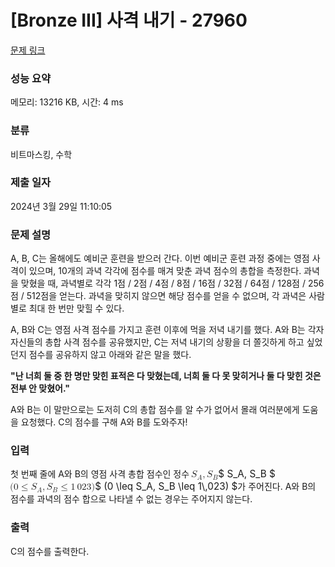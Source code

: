 # [Bronze III] 사격 내기 - 27960 

[문제 링크](https://www.acmicpc.net/problem/27960) 

### 성능 요약

메모리: 13216 KB, 시간: 4 ms

### 분류

비트마스킹, 수학

### 제출 일자

2024년 3월 29일 11:10:05

### 문제 설명

<p>A, B, C는 올해에도 예비군 훈련을 받으러 간다. 이번 예비군 훈련 과정 중에는 영점 사격이 있으며, 10개의 과녁 각각에 점수를 매겨 맞춘 과녁 점수의 총합을 측정한다. 과녁을 맞혔을 때, 과녁별로 각각 1점 / 2점 / 4점 / 8점 / 16점 / 32점 / 64점 / 128점 / 256점 / 512점을 얻는다. 과녁을 맞히지 않으면 해당 점수를 얻을 수 없으며, 각 과녁은 사람별로 최대 한 번만 맞힐 수 있다.</p>

<p>A, B와 C는 영점 사격 점수를 가지고 훈련 이후에 먹을 저녁 내기를 했다. A와 B는 각자 자신들의 총합 사격 점수를 공유했지만, C는 저녁 내기의 상황을 더 쫄깃하게 하고 싶었던지 점수를 공유하지 않고 아래와 같은 말을 했다.</p>

<p><strong>"난 너희 둘 중 한 명만 맞힌 표적은 다 맞혔는데, 너희 둘 다 못 맞히거나 둘 다 맞힌 것은 전부 안 맞혔어."</strong></p>

<p>A와 B는 이 말만으로는 도저히 C의 총합 점수를 알 수가 없어서 몰래 여러분에게 도움을 요청했다. C의 점수를 구해 A와 B를 도와주자!</p>

### 입력 

 <p>첫 번째 줄에 A와 B의 영점 사격 총합 점수인 정수 <mjx-container class="MathJax" jax="CHTML" style="font-size: 109%; position: relative;"><mjx-math class="MJX-TEX" aria-hidden="true"><mjx-msub><mjx-mi class="mjx-i"><mjx-c class="mjx-c1D446 TEX-I"></mjx-c></mjx-mi><mjx-script style="vertical-align: -0.153em; margin-left: -0.032em;"><mjx-mi class="mjx-i" size="s"><mjx-c class="mjx-c1D434 TEX-I"></mjx-c></mjx-mi></mjx-script></mjx-msub><mjx-mo class="mjx-n"><mjx-c class="mjx-c2C"></mjx-c></mjx-mo><mjx-msub space="2"><mjx-mi class="mjx-i"><mjx-c class="mjx-c1D446 TEX-I"></mjx-c></mjx-mi><mjx-script style="vertical-align: -0.15em; margin-left: -0.032em;"><mjx-mi class="mjx-i" size="s"><mjx-c class="mjx-c1D435 TEX-I"></mjx-c></mjx-mi></mjx-script></mjx-msub></mjx-math><mjx-assistive-mml unselectable="on" display="inline"><math xmlns="http://www.w3.org/1998/Math/MathML"><msub><mi>S</mi><mi>A</mi></msub><mo>,</mo><msub><mi>S</mi><mi>B</mi></msub></math></mjx-assistive-mml><span aria-hidden="true" class="no-mathjax mjx-copytext">$ S_A, S_B $</span></mjx-container> <mjx-container class="MathJax" jax="CHTML" style="font-size: 109%; position: relative;"><mjx-math class="MJX-TEX" aria-hidden="true"><mjx-mo class="mjx-n"><mjx-c class="mjx-c28"></mjx-c></mjx-mo><mjx-mn class="mjx-n"><mjx-c class="mjx-c30"></mjx-c></mjx-mn><mjx-mo class="mjx-n" space="4"><mjx-c class="mjx-c2264"></mjx-c></mjx-mo><mjx-msub space="4"><mjx-mi class="mjx-i"><mjx-c class="mjx-c1D446 TEX-I"></mjx-c></mjx-mi><mjx-script style="vertical-align: -0.153em; margin-left: -0.032em;"><mjx-mi class="mjx-i" size="s"><mjx-c class="mjx-c1D434 TEX-I"></mjx-c></mjx-mi></mjx-script></mjx-msub><mjx-mo class="mjx-n"><mjx-c class="mjx-c2C"></mjx-c></mjx-mo><mjx-msub space="2"><mjx-mi class="mjx-i"><mjx-c class="mjx-c1D446 TEX-I"></mjx-c></mjx-mi><mjx-script style="vertical-align: -0.15em; margin-left: -0.032em;"><mjx-mi class="mjx-i" size="s"><mjx-c class="mjx-c1D435 TEX-I"></mjx-c></mjx-mi></mjx-script></mjx-msub><mjx-mo class="mjx-n" space="4"><mjx-c class="mjx-c2264"></mjx-c></mjx-mo><mjx-mn class="mjx-n" space="4"><mjx-c class="mjx-c31"></mjx-c></mjx-mn><mjx-mstyle><mjx-mspace style="width: 0.167em;"></mjx-mspace></mjx-mstyle><mjx-mn class="mjx-n"><mjx-c class="mjx-c30"></mjx-c><mjx-c class="mjx-c32"></mjx-c><mjx-c class="mjx-c33"></mjx-c></mjx-mn><mjx-mo class="mjx-n"><mjx-c class="mjx-c29"></mjx-c></mjx-mo></mjx-math><mjx-assistive-mml unselectable="on" display="inline"><math xmlns="http://www.w3.org/1998/Math/MathML"><mo stretchy="false">(</mo><mn>0</mn><mo>≤</mo><msub><mi>S</mi><mi>A</mi></msub><mo>,</mo><msub><mi>S</mi><mi>B</mi></msub><mo>≤</mo><mn>1</mn><mstyle scriptlevel="0"><mspace width="0.167em"></mspace></mstyle><mn>023</mn><mo stretchy="false">)</mo></math></mjx-assistive-mml><span aria-hidden="true" class="no-mathjax mjx-copytext">$ (0 \leq S_A, S_B \leq 1\,023) $</span></mjx-container>가 주어진다. A와 B의 점수를 과녁의 점수 합으로 나타낼 수 없는 경우는 주어지지 않는다.</p>

### 출력 

 <p>C의 점수를 출력한다.</p>

